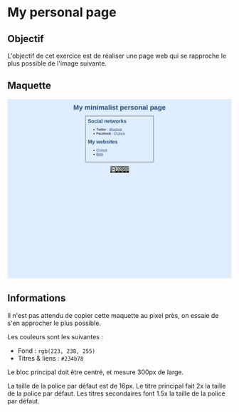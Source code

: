 # My personal page

## Objectif
L'objectif de cet exercice est de réaliser une page web qui se rapproche le plus possible de l'image suivante.

## Maquette

![](maquette/maquette.png)

## Informations

Il n'est pas attendu de copier cette maquette au pixel près, on essaie de s'en approcher le plus possible.

Les couleurs sont les suivantes : 
- Fond : `rgb(223, 238, 255)`
- Titres & liens : `#234b78`

Le bloc principal doit être centré, et mesure 300px de large.

La taille de la police par défaut est de 16px.
Le titre principal fait 2x la taille de la police par défaut.
Les titres secondaires font 1.5x la taille de la police par défaut.
